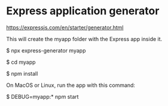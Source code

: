 # Express application generator
https://expressjs.com/en/starter/generator.html

This will create the myapp folder with the Express app inside it.

$ npx express-generator myapp

$ cd myapp

$ npm install


On MacOS or Linux, run the app with this command:

$ DEBUG=myapp:* npm start


